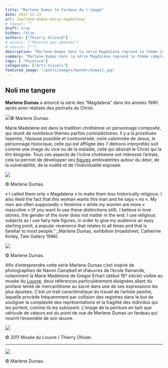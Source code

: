 ```yaml
---
title: "Marlene Dumas le fardeau de l'image"
date: 2017-12-23
url: /marlene-dumas-marie-magdalena/
# layout: ""
draft: true
hidden: false
authors: ["Thierry Grizard"]
# access: ["Réservé aux abonnés"]
# source: [""]
description: "Marlene Dumas dans la série Magdalena reprend le thème complexe de Marie-Madeleine pour livrer des portraits puissants de femmes exposées et fragiles"
summary: "Marlene Dumas dans la série Magdalena reprend le thème complexe de Marie-Madeleine pour livrer des portraits puissants de femmes exposées et fragiles"
tags: [ "Peinture"]
categories: ["Arts Visuels"]
featured_image: "/posts/images/banner/dumas1.jpg"
---
```

## Noli me tangere

**Marlene Dumas** a amorcé la série des “Magdalena” dans les années 1990 après avoir réalisés des portraits du Christ.

![](/posts/images/dumas/marlene-dumas-painting-image-as-burden-Magdalena.0012.jpg)© Marlene Dumas.

Marie Madeleine est dans la tradition chrétienne un personnage composite, qui réunit de nombreux thèmes parfois contradictoires. Il y a la prostituée repentie, l’épouse possible et controversée, voire calomniée de Jesus, le personnage historique, celle qui est affligée des 7 démons interprétés soit comme une image du vice ou de la maladie, celle qui désirait le Christ qui la tînt éloignée.
Tous ces aspects de l’icône chrétienne ont intéressé l’artiste, cela lui permet de développer ses [figures](/marlene-dumas-figure-et-figures/) ambivalentes autour du désir, de la vulnérabilité, de la nudité et de l’individualité exposée.

![](/posts/images/dumas/marlene-dumas-painting-image-as-burden-Magdalena.0013.jpg)

© Marlene Dumas.

« I called them only « Magdalena » to make them less historically religious. I also liked the fact that this woman wants this man and he says « no ». My men are often supposedly « feminine » while my women are more « masculine » (if you want to use these distinctions still). I believe in love stories, the gender of the lover does not matter in the end. I use religious subjects as I use fairy-tale figures, in order to give my audience an easy starting point, a popular reverence that relates to all times and that is familiar to most people.” _Marlene Dumas, exhibition broadsheet, Catherine Kinley, Tate Gallery 1996).

![](/posts/images/dumas/marlene-dumas-Magdalena-Underwear-and-Bedtime-Stories-1953-painting-auction-sothebys-2.jpg)

© Marlene Dumas.

Afin d’entreprendre cette série Marlene Dumas c’est inspiré de photographies de Naomi Campbell et d’œuvres de l’école flamande, notamment la Marie Madeleine de Gregor Erhart (début 16° siècle) visible au musée du [Louvre](http://www.louvre.fr/oeuvre-notices/sainte-marie-madeleine?ref=artefields.net), deux références particulièrement éloignées allant du profane teinté de mercantilisme au sacré dans une de ses expressions les plus épurées. C’est un trait caractéristique du travail de l’artiste peintre, laquelle procède fréquemment par collision des registres dans le but de souligner la complexité des représentations et la fragilité des individus qui les portent, comme ils les subissent. L’image de la peinture en tant que véhicule de valeurs est du point de vue de Marlene Dumas un fardeau qui nourrit l’ensemble de son œuvre.

![](/posts/images/dumas/Sainte-Marie-Madeleine-Gregor-Erhart-le-louvre.jpg)

© 2011 Musée du Louvre / Thierry Ollivier.

---

![](/posts/images/dumas/marlene-dumas-magdelena-naomi-campbell.001.jpg)

© Marlene Dumas.